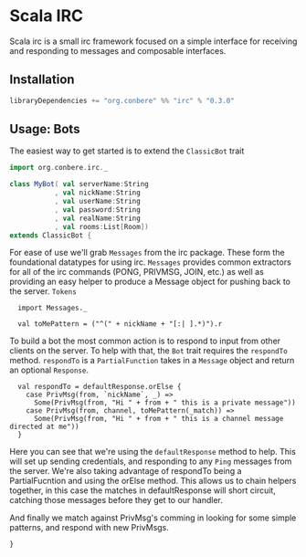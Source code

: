 # Scala IRC

Scala irc is a small irc framework focused on a simple interface for receiving and responding to messages and composable interfaces.

## Installation

```scala
libraryDependencies += "org.conbere" %% "irc" % "0.3.0"
```

## Usage: Bots

The easiest way to get started is to extend the `ClassicBot` trait

``` scala
import org.conbere.irc._

class MyBot( val serverName:String
           , val nickName:String
           , val userName:String
           , val password:String
           , val realName:String
           , val rooms:List[Room])
extends ClassicBot {
```

For ease of use we'll grab `Messages` from the irc package. These form the foundational datatypes for using irc. `Messages` provides common extractors for all of the irc commands (PONG, PRIVMSG, JOIN, etc.) as well as providing an easy helper to produce a Message object for pushing back to the server. `Tokens` 
  
```
  import Messages._

  val toMePattern = ("^(" + nickName + "[:| ].*)").r
```

To build a bot the most common action is to respond to input from other clients on the server. To help with that, the `Bot` trait requires the `respondTo` method. `respondTo` is a `PartialFunction` takes in a `Message` object and return an optional `Response`.

```
  val respondTo = defaultResponse.orElse {
    case PrivMsg(from, `nickName`, _) =>
      Some(PrivMsg(from, "Hi " + from + " this is a private message"))
    case PrivMsg(from, channel, toMePattern(_match)) =>
      Some(PrivMsg(from, "Hi " + from + " this is a channel message directed at me"))
  }
```

Here you can see that we're using the `defaultResponse` method to help. This will set up sending credentials, and responding to any `Ping` messages from the server. We're also taking advantage of respondTo being a PartialFucntion and using the orElse method. This allows us to chain helpers together, in this case the matches in defaultResponse will short circuit, catching those messages before they get to our handler.

And finally we match against PrivMsg's comming in looking for some simple patterns, and respond with new PrivMsgs.


```
}
```

